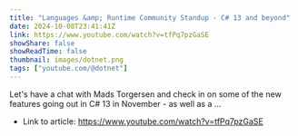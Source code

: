 ```yaml
---
title: "Languages &amp; Runtime Community Standup - C# 13 and beyond"
date: 2024-10-08T23:41:41Z
link: https://www.youtube.com/watch?v=tfPq7pzGaSE
showShare: false
showReadTime: false
thumbnail: images/dotnet.png
tags: ["youtube.com/@dotnet"]
---
```

Let's have a chat with Mads Torgersen and check in on some of the new features going out in C# 13 in November - as well as a ...

- Link to article: https://www.youtube.com/watch?v=tfPq7pzGaSE